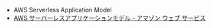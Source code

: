 - AWS Serverless Application Model
- [AWS サーバーレスアプリケーションモデル - アマゾン ウェブ サービス](https://aws.amazon.com/jp/serverless/sam/)
